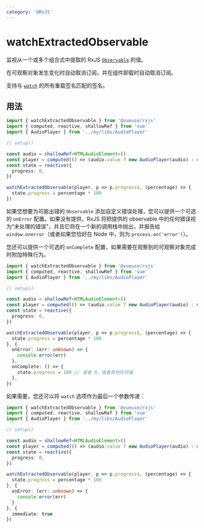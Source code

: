 ```yaml
---
category: '@RxJS'
---
```


# watchExtractedObservable

监视从一个或多个组合式中提取的 RxJS [`Observable`](https://rxjs.dev/guide/observable) 的值。

在可观察对象发生变化时自动取消订阅，并在组件卸载时自动取消订阅。

支持与 [`watch`](https://cn.vuejs.org/guide/essentials/watchers#basic-example) 的所有重载签名匹配的签名。

## 用法

```ts
import { watchExtractedObservable } from '@vueuse/rxjs'
import { computed, reactive, shallowRef } from 'vue'
import { AudioPlayer } from '../my/libs/AudioPlayer'

// setup()

const audio = shallowRef<HTMLAudioElement>()
const player = computed(() => (audio.value ? new AudioPlayer(audio) : null))
const state = reactive({
  progress: 0,
})

watchExtractedObservable(player, p => p.progress$, (percentage) => {
  state.progress = percentage * 100
})
```

如果您想要为可能出错的 `Observable` 添加自定义错误处理，您可以提供一个可选的 `onError` 配置。如果没有提供，RxJS 将把提供的 observable 中的任何错误视为"未处理的错误"，并且它将在一个新的调用栈中抛出，并报告给 `window.onerror`（或者如果您恰好在 Node 中，则为 `process.on('error')`）。

您还可以提供一个可选的 `onComplete` 配置，如果需要在观察到的可观察对象完成时附加特殊行为。

```ts
import { watchExtractedObservable } from '@vueuse/rxjs'
import { computed, reactive, shallowRef } from 'vue'
import { AudioPlayer } from '../my/libs/AudioPlayer'

// setup()

const audio = shallowRef<HTMLAudioElement>()
const player = computed(() => (audio.value ? new AudioPlayer(audio) : null))
const state = reactive({
  progress: 0,
})

watchExtractedObservable(player, p => p.progress$, (percentage) => {
  state.progress = percentage * 100
}, {
  onError: (err: unknown) => {
    console.error(err)
  },
  onComplete: () => {
    state.progress = 100 // 或者 0，或者其他任何值
  },
})
```

如果需要，您还可以将 `watch` 选项作为最后一个参数传递：

```ts
import { watchExtractedObservable } from '@vueuse/rxjs'
import { computed, reactive, shallowRef } from 'vue'
import { AudioPlayer } from '../my/libs/AudioPlayer'

// setup()

const audio = shallowRef<HTMLAudioElement>()
const player = computed(() => (audio.value ? new AudioPlayer(audio) : null))
const state = reactive({
  progress: 0,
})

watchExtractedObservable(player, p => p.progress$, (percentage) => {
  state.progress = percentage * 100
}, {
  onError: (err: unknown) => {
    console.error(err)
  }
}, {
  immediate: true
})
```
